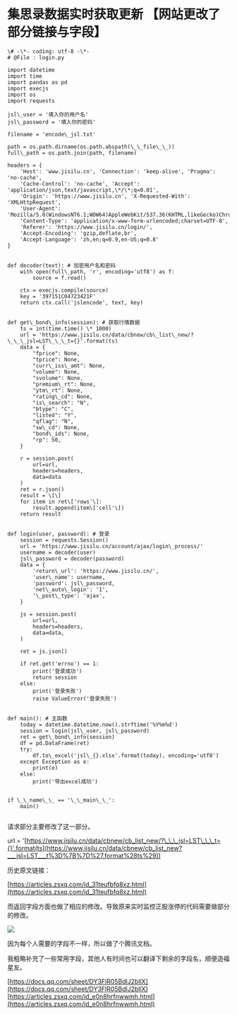 # 集思录数据实时获取更新 【网站更改了部分链接与字段】
```
\# -\*- coding: utf-8 -\*-
# @File : login.py

import datetime
import time
import pandas as pd
import execjs
import os
import requests

jsl\_user = '填入你的用户名'
jsl\_password = '填入你的密码'

filename = 'encode\_jsl.txt'

path = os.path.dirname(os.path.abspath(\_\_file\_\_))
full\_path = os.path.join(path, filename)

headers = {
    'Host': 'www.jisilu.cn', 'Connection': 'keep-alive', 'Pragma': 'no-cache',
    'Cache-Control': 'no-cache', 'Accept': 'application/json,text/javascript,\*/\*;q=0.01',
    'Origin': 'https://www.jisilu.cn', 'X-Requested-With': 'XMLHttpRequest',
    'User-Agent': 'Mozilla/5.0(WindowsNT6.1;WOW64)AppleWebKit/537.36(KHTML,likeGecko)Chrome/67.0.3396.99Safari/537.36',
    'Content-Type': 'application/x-www-form-urlencoded;charset=UTF-8',
    'Referer': 'https://www.jisilu.cn/login/',
    'Accept-Encoding': 'gzip,deflate,br',
    'Accept-Language': 'zh,en;q=0.9,en-US;q=0.8'
}


def decoder(text): # 加密用户名和密码
    with open(full\_path, 'r', encoding='utf8') as f:
        source = f.read()

    ctx = execjs.compile(source)
    key = '397151C04723421F'
    return ctx.call('jslencode', text, key)


def get\_bond\_info(session): # 获取行情数据
    ts = int(time.time() \* 1000)
    url = 'https://www.jisilu.cn/data/cbnew/cb\_list\_new/?\_\_\_jsl=LST\_\_\_t={}'.format(ts)
    data = {
        "fprice": None,
        "tprice": None,
        "curr\_iss\_amt": None,
        "volume": None,
        "svolume": None,
        "premium\_rt": None,
        "ytm\_rt": None,
        "rating\_cd": None,
        "is\_search": "N",
        "btype": "C",
        "listed": "Y",
        "qflag": "N",
        "sw\_cd": None,
        "bond\_ids": None,
        "rp": 50,
    }

    r = session.post(
        url=url,
        headers=headers,
        data=data
    )
    ret = r.json()
    result = \[\]
    for item in ret\['rows'\]:
        result.append(item\['cell'\])
    return result


def login(user, password): # 登录
    session = requests.Session()
    url = 'https://www.jisilu.cn/account/ajax/login\_process/'
    username = decoder(user)
    jsl\_password = decoder(password)
    data = {
        'return\_url': 'https://www.jisilu.cn/',
        'user\_name': username,
        'password': jsl\_password,
        'net\_auto\_login': '1',
        '\_post\_type': 'ajax',
    }

    js = session.post(
        url=url,
        headers=headers,
        data=data,
    )

    ret = js.json()

    if ret.get('errno') == 1:
        print('登录成功')
        return session
    else:
        print('登录失败')
        raise ValueError('登录失败')


def main(): # 主函数
    today = datetime.datetime.now().strftime('%Y%m%d')
    session = login(jsl\_user, jsl\_password)
    ret = get\_bond\_info(session)
    df = pd.DataFrame(ret)
    try:
        df.to\_excel('jsl\_{}.xlsx'.format(today), encoding='utf8')
    except Exception as e:
        print(e)
    else:
        print('导出excel成功')


if \_\_name\_\_ == '\_\_main\_\_':
    main()


```

请求部分主要修改了这一部分。

url = '[https://www.jisilu.cn/data/cbnew/cb_list_new/?\_\_\_jsl=LST\_\_\_t={}'.format(ts](https://www.jisilu.cn/data/cbnew/cb_list_new?___jsl=LST___t%3D%7B%7D%27.format%28ts%29))

历史原文链接：

[https://articles.zsxq.com/id_31teufbfq8xz.html](https://articles.zsxq.com/id_31teufbfq8xz.html)

而返回字段方面也做了相应的修改。导致原来实时监控正股涨停的代码需要做部分的修改。

![](https://article-images.zsxq.com/FrUr8BWB5TkFitJ-OYwpbktoogkA)

因为每个人需要的字段不一样，所以做了个腾讯文档。

我粗略补充了一些常用字段，其他人有时间也可以翻译下剩余的字段名，顺便造福星友。

[https://docs.qq.com/sheet/DY3FlR05BdlJ2bllX](https://docs.qq.com/sheet/DY3FlR05BdlJ2bllX) 
 [https://articles.zsxq.com/id_e0n8hrfnwwmh.html](https://articles.zsxq.com/id_e0n8hrfnwwmh.html)
